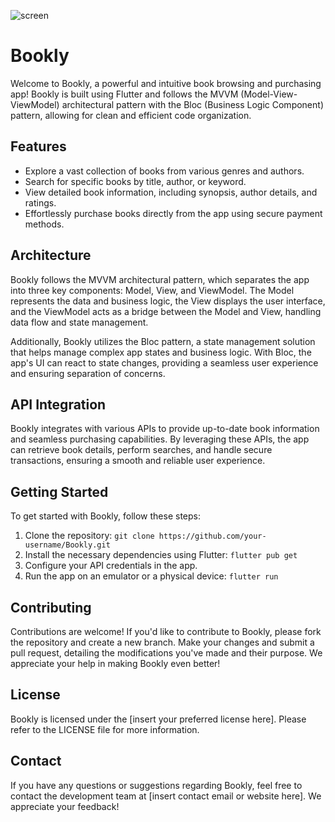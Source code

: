 
![screen](https://github.com/El-Sayed-Mustafa/Bookly-App/assets/110793510/8eaa0276-6267-4abe-92db-930fd0776932)

<h1>Bookly</h1>

<p>
  Welcome to Bookly, a powerful and intuitive book browsing and purchasing app! Bookly is built using Flutter and follows the MVVM (Model-View-ViewModel) architectural pattern with the Bloc (Business Logic Component) pattern, allowing for clean and efficient code organization.
</p>

<h2>Features</h2>

<ul>
  <li>Explore a vast collection of books from various genres and authors.</li>
  <li>Search for specific books by title, author, or keyword.</li>
  <li>View detailed book information, including synopsis, author details, and ratings.</li>
  <li>Effortlessly purchase books directly from the app using secure payment methods.</li>
</ul>

<h2>Architecture</h2>

<p>
  Bookly follows the MVVM architectural pattern, which separates the app into three key components: Model, View, and ViewModel. The Model represents the data and business logic, the View displays the user interface, and the ViewModel acts as a bridge between the Model and View, handling data flow and state management.
</p>

<p>
  Additionally, Bookly utilizes the Bloc pattern, a state management solution that helps manage complex app states and business logic. With Bloc, the app's UI can react to state changes, providing a seamless user experience and ensuring separation of concerns.
</p>

<h2>API Integration</h2>

<p>
  Bookly integrates with various APIs to provide up-to-date book information and seamless purchasing capabilities. By leveraging these APIs, the app can retrieve book details, perform searches, and handle secure transactions, ensuring a smooth and reliable user experience.
</p>

<h2>Getting Started</h2>

<p>
  To get started with Bookly, follow these steps:
</p>

<ol>
  <li>Clone the repository: <code>git clone https://github.com/your-username/Bookly.git</code></li>
  <li>Install the necessary dependencies using Flutter: <code>flutter pub get</code></li>
  <li>Configure your API credentials in the app.</li>
  <li>Run the app on an emulator or a physical device: <code>flutter run</code></li>
</ol>

<h2>Contributing</h2>

<p>
  Contributions are welcome! If you'd like to contribute to Bookly, please fork the repository and create a new branch. Make your changes and submit a pull request, detailing the modifications you've made and their purpose. We appreciate your help in making Bookly even better!
</p>

<h2>License</h2>

<p>
  Bookly is licensed under the [insert your preferred license here]. Please refer to the LICENSE file for more information.
</p>

<h2>Contact</h2>

<p>
  If you have any questions or suggestions regarding Bookly, feel free to contact the development team at [insert contact email or website here]. We appreciate your feedback!
</p>
